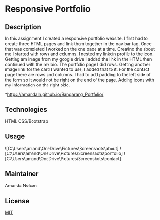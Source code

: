 # Responsive Portfolio
## Description
In this assignment I created a responsive portfolio website. I first had to create three HTML pages and link them together in the nav bar tag. Once that was completed I worked on the one page at a time. Creating the about me I started with rows and columns. I nested my linkdin profile to the icon. Getting am image from my google drive I added the link in the HTML then continued with the my bio. The portfolio page I did rows. Getting another image link for the card I wanted to use, I added that to it. For the contact page there are rows and columns. I had to add padding to the left side of the form so it would not be right on the end of the page. Adding icons with my information on the right side. 

*https://amandaln.github.io/Bangarang_Portfolio/

## Technologies
HTML
CSS/Bootstrap



## Usage
![C:\Users\amand\OneDrive\Pictures\Screenshots\about]
![C:\Users\amand\OneDrive\Pictures\Screenshots\portfolio]
![C:\Users\amand\OneDrive\Pictures\Screenshots\contact]

## Maintainer
Amanda Nelson

## License
[MIT](https://choosealicense.com/licenses/mit/)